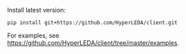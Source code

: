 Install latest version:

```
pip install git+https://github.com/HyperLEDA/client.git
```

For examples, see https://github.com/HyperLEDA/client/tree/master/examples.
